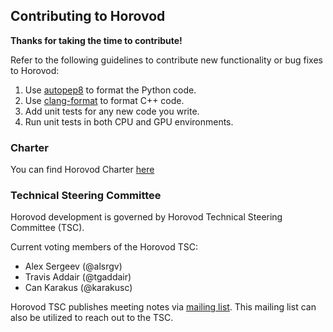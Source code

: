 ## Contributing to Horovod

**Thanks for taking the time to contribute!**

Refer to the following guidelines to contribute new functionality or bug fixes to Horovod:
1. Use [autopep8](https://github.com/hhatto/autopep8) to format the Python code.
2. Use [clang-format](https://clang.llvm.org/docs/ClangFormat.html) to format C++ code.
3. Add unit tests for any new code you write.
4. Run unit tests in both CPU and GPU environments.

### Charter

You can find Horovod Charter [here](https://wiki.lfai.foundation/download/attachments/7733301/Horovod%20Project%20Technical%20Charter%2012-22-2018%20FINAL.pdf?version=1&modificationDate=1558389484000&api=v2)

### Technical Steering Committee

Horovod development is governed by Horovod Technical Steering Committee (TSC).

Current voting members of the Horovod TSC:
* Alex Sergeev (@alsrgv)
* Travis Addair (@tgaddair)
* Can Karakus (@karakusc)

Horovod TSC publishes meeting notes via [mailing list](https://lists.lfai.foundation/g/horovod-tsc).
This mailing list can also be utilized to reach out to the TSC.

